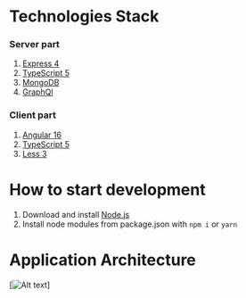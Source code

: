 # Technologies Stack

### Server part
1. [Express 4](http://expressjs.com/)
2. [TypeScript 5](https://www.typescriptlang.org/docs/handbook/basic-types.html)
3. [MongoDB](https://cloud.mongodb.com/)
4. [GraphQl](https://graphql.org/learn/)
### Client part
1. [Angular 16](https://angular.io/)
2. [TypeScript 5](https://www.typescriptlang.org/docs/handbook/basic-types.html)
3. [Less 3](http://lesscss.org/features/)


# How to start development

1. Download and install [Node.js](https://nodejs.org/en/download/)
2. Install node modules from package.json with `npm i` or `yarn`


# Application Architecture

[![Alt text](https://miro.medium.com/v2/resize:fit:1400/format:webp/1*O4wCVFlyCTYeI0LN42RTsw.png)]
